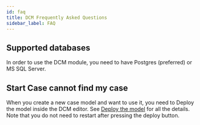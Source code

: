 ```yaml
---
id: faq
title: DCM Frequently Asked Questions
sidebar_label: FAQ
---
```


## Supported databases

In order to use the DCM module, you need to have Postgres (preferred) or MS SQL Server. 

## Start Case cannot find my case

When you create a new case model and want to use it, you need to Deploy the model inside the DCM editor.
See [Deploy the model](designmodels#deploy-the-model) for all the details. 
Note that you do not need to restart after pressing the deploy button. 